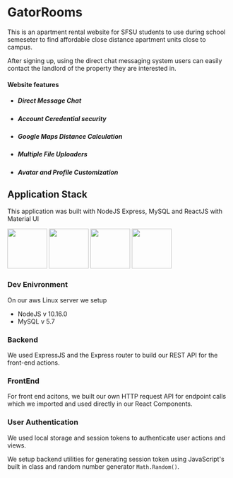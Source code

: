 # GatorRooms

This is an apartment rental website for SFSU students to use during school semeseter to find affordable close distance apartment units close to campus. 

After signing up, using the direct chat messaging system users can easily contact the landlord of the property they are interested in.

#### Website features
* ##### Direct Message Chat
* ##### Account Ceredential security
* ##### Google Maps Distance Calculation
* ##### Multiple File Uploaders
* ##### Avatar and Profile Customization





## Application Stack

This application was built with NodeJS Express, MySQL and ReactJS with Material UI

<img src="https://cdn2.iconfinder.com/data/icons/designer-skills/128/react-512.png" height="90"> <img src="https://cdn4.iconfinder.com/data/icons/logos-3/456/nodejs-new-pantone-black-512.png" height="90"> <img src="https://cdn4.iconfinder.com/data/icons/logos-3/426/mysql-512.png" height="90"> <img src="https://cdn2.iconfinder.com/data/icons/amazon-aws-stencils/100/Non-Service_Specific_copy__AWS_Cloud-512.png" height="90">


### Dev Enivronment
On our aws Linux server we setup 

 - NodeJS v 10.16.0  
 - MySQL v 5.7 
 
 
 
 ### Backend 
 
 We used ExpressJS and the Express router to build our REST API for the front-end actions.
 
 ### FrontEnd
  
For front end acitons, we built our own HTTP request API for endpoint calls which we imported and used directly in our React Components. 


### User Authentication 

We used local storage and session tokens to authenticate user actions and views.

We setup backend utilities for generating session token using JavaScript's built in class and random number generator `Math.Random()`. 

